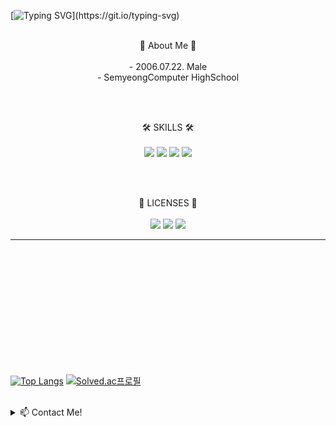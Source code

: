 [![Typing SVG](https://readme-typing-svg.demolab.com?font=Reddit+Mono&weight=500&size=40&pause=1000&center=true&vCenter=true&random=false&width=600&height=100&lines=Hello!+I'm+Kim+Sang-jun.)](https://git.io/typing-svg)

<br/>
<div align="center">
🙂 About Me 🙂 <br/><br/>
- 2006.07.22. Male <br/>
- SemyeongComputer HighSchool <br/>  

<br/><br/>

🛠️ SKILLS 🛠️ <br/><br/>
<img src="https://img.shields.io/badge/Python-3776AB?style=for-the-badge&logo=Python&logoColor=white">
<img src="https://img.shields.io/badge/Unity-111111?style=for-the-badge&logo=Unity&logoColor=white">
<img src="https://img.shields.io/badge/HTML5-E34F26?style=for-the-badge&logo=HTML5&logoColor=white">
<img src="https://img.shields.io/badge/CSS3-1572B6?style=for-the-badge&logo=CSS3&logoColor=white">
  
<br/><br/>

🪪 LICENSES 🪪 <br/><br/>
<img src="https://img.shields.io/badge/MicrosoftPowerPoint-B7472A?style=for-the-badge&logo=MicrosoftPowerPoint&logoColor=white">
<img src="https://img.shields.io/badge/microsoftexcel-217346?style=for-the-badge&logo=microsoftexcel&logoColor=white">
<img src="https://img.shields.io/badge/adobephotoshop-31A8FF?style=for-the-badge&logo=adobephotoshop&logoColor=white">

---
</div>


<br/><br/><br/><br/><br/><br/><br/><br/><br/><br/><br/>

[![Top Langs](https://github-readme-stats.vercel.app/api/top-langs/?username=ddangjun)](https://github.com/anuraghazra/github-readme-stats) 
[![Solved.ac프로필](http://mazassumnida.wtf/api/v2/generate_badge?boj=ddangjun)](https://solved.ac/ddangjun)  

<br/>
<details>
<summary>
  📫 Contact Me!
</summary>
   roland0331@naver.com
</details>
<!--
**DDANGJUN/DDANGJUN** is a ✨ _special_ ✨ repository because its `README.md` (this file) appears on your GitHub profile.

Here are some ideas to get you started:

- 🔭 I’m currently working on ...
- 🌱 I’m currently learning ...
- 👯 I’m looking to collaborate on ...
- 🤔 I’m looking for help with ...
- 💬 Ask me about ...
- 📫 How to reach me: ...
- 😄 Pronouns: ...
- ⚡ Fun fact: ...
-->
